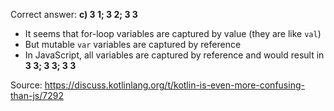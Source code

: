Correct answer: **c) 3 1; 3 2; 3 3**

* It seems that for-loop variables are captured by value (they are like `val`)
* But mutable `var` variables are captured by reference
* In JavaScript, all variables are captured by reference
  and would result in **3 3; 3 3; 3 3** 

Source: 
https://discuss.kotlinlang.org/t/kotlin-is-even-more-confusing-than-js/7292
